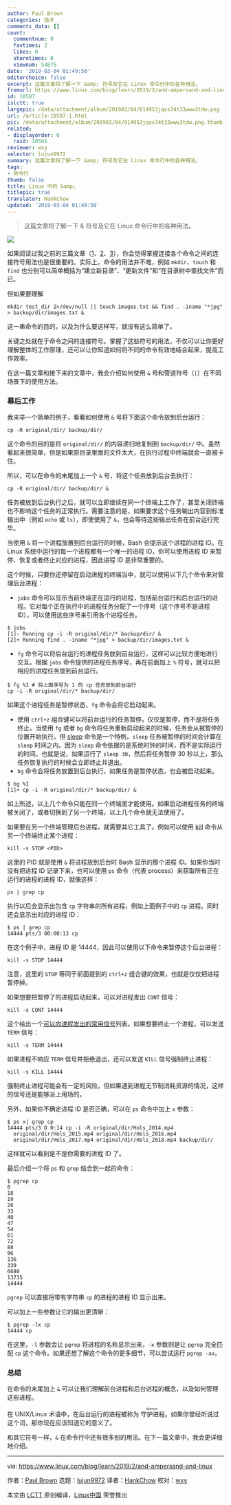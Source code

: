 ```yaml
---
author: Paul Brown
categories: 技术
comments_data: []
count:
  commentnum: 0
  favtimes: 2
  likes: 0
  sharetimes: 0
  viewnum: 54875
date: '2019-03-04 01:49:50'
editorchoice: false
excerpt: 这篇文章将了解一下 &amp; 符号及它在 Linux 命令行中的各种用法。
fromurl: https://www.linux.com/blog/learn/2019/2/and-ampersand-and-linux
id: 10587
islctt: true
largepic: /data/attachment/album/201903/04/014953jqxs74t33www3tdw.png
url: /article-10587-1.html
pic: /data/attachment/album/201903/04/014953jqxs74t33www3tdw.png.thumb.jpg
related:
- displayorder: 0
  raid: 10591
reviewer: wxy
selector: lujun9972
summary: 这篇文章将了解一下 &amp; 符号及它在 Linux 命令行中的各种用法。
tags:
- 命令行
thumb: false
title: Linux 中的 &amp;
titlepic: true
translator: HankChow
updated: '2019-03-04 01:49:50'
---
```



> 
> 这篇文章将了解一下 & 符号及它在 Linux 命令行中的各种用法。
> 
> 
> 


![](/data/attachment/album/201903/04/014953jqxs74t33www3tdw.png)


如果阅读过我之前的三篇文章（[1](/article-10465-1.html)、[2](/article-10502-1.html)、[3](/article-10529-1.html)），你会觉得掌握连接各个命令之间的连接符号用法也是很重要的。实际上，命令的用法并不难，例如 `mkdir`、`touch` 和 `find` 也分别可以简单概括为“建立新目录”、“更新文件”和“在目录树中查找文件”而已。


但如果要理解



```
mkdir test_dir 2>/dev/null || touch images.txt && find . -iname "*jpg" > backup/dir/images.txt &
```

这一串命令的目的，以及为什么要这样写，就没有这么简单了。


关键之处就在于命令之间的连接符号。掌握了这些符号的用法，不仅可以让你更好理解整体的工作原理，还可以让你知道如何将不同的命令有效地结合起来，提高工作效率。


在这一篇文章和接下来的文章中，我会介绍如何使用 `&` 号和管道符号（`|`）在不同场景下的使用方法。


### 幕后工作


我来举一个简单的例子，看看如何使用 `&` 号将下面这个命令放到后台运行：



```
cp -R original/dir/ backup/dir/
```

这个命令的目的是将 `original/dir/` 的内容递归地复制到 `backup/dir/` 中。虽然看起来很简单，但是如果原目录里面的文件太大，在执行过程中终端就会一直被卡住。


所以，可以在命令的末尾加上一个 `&` 号，将这个任务放到后台去执行：



```
cp -R original/dir/ backup/dir/ &
```

任务被放到后台执行之后，就可以立即继续在同一个终端上工作了，甚至关闭终端也不影响这个任务的正常执行。需要注意的是，如果要求这个任务输出内容到标准输出中（例如 `echo` 或 `ls`），即使使用了 `&`，也会等待这些输出任务在前台运行完毕。


当使用 `&` 将一个进程放置到后台运行的时候，Bash 会提示这个进程的进程 ID。在 Linux 系统中运行的每一个进程都有一个唯一的进程 ID，你可以使用进程 ID 来暂停、恢复或者终止对应的进程，因此进程 ID 是非常重要的。


这个时候，只要你还停留在启动进程的终端当中，就可以使用以下几个命令来对管理后台进程：


* `jobs` 命令可以显示当前终端正在运行的进程，包括前台运行和后台运行的进程。它对每个正在执行中的进程任务分配了一个序号（这个序号不是进程 ID），可以使用这些序号来引用各个进程任务。



```
$ jobs
[1]- Running cp -i -R original/dir/* backup/dir/ &
[2]+ Running find . -iname "*jpg" > backup/dir/images.txt &
```
* `fg` 命令可以将后台运行的进程任务放到前台运行，这样可以比较方便地进行交互。根据 `jobs` 命令提供的进程任务序号，再在前面加上 `%` 符号，就可以把相应的进程任务放到前台运行。



```
$ fg %1 # 将上面序号为 1 的 cp 任务放到前台运行
cp -i -R original/dir/* backup/dir/
```

如果这个进程任务是暂停状态，`fg` 命令会将它启动起来。
* 使用 `ctrl+z` 组合键可以将前台运行的任务暂停，仅仅是暂停，而不是将任务终止。当使用 `fg` 或者 `bg` 命令将任务重新启动起来的时候，任务会从被暂停的位置开始执行。但 [sleep](https://ss64.com/bash/sleep.html) 命令是一个特例，`sleep` 任务被暂停的时间会计算在 `sleep` 时间之内。因为 `sleep` 命令依据的是系统时钟的时间，而不是实际运行的时间。也就是说，如果运行了 `sleep 30`，然后将任务暂停 30 秒以上，那么任务恢复执行的时候会立即终止并退出。
* `bg` 命令会将任务放置到后台执行，如果任务是暂停状态，也会被启动起来。



```
$ bg %1
[1]+ cp -i -R original/dir/* backup/dir/ &
```


如上所述，以上几个命令只能在同一个终端里才能使用。如果启动进程任务的终端被关闭了，或者切换到了另一个终端，以上几个命令就无法使用了。


如果要在另一个终端管理后台进程，就需要其它工具了。例如可以使用 [kill](https://bash.cyberciti.biz/guide/Sending_signal_to_Processes) 命令从另一个终端终止某个进程：



```
kill -s STOP <PID>
```

这里的 PID 就是使用 `&` 将进程放到后台时 Bash 显示的那个进程 ID。如果你当时没有把进程 ID 记录下来，也可以使用 `ps` 命令（代表 process）来获取所有正在运行的进程的进程 ID，就像这样：



```
ps | grep cp
```

执行以后会显示出包含 `cp` 字符串的所有进程，例如上面例子中的 `cp` 进程。同时还会显示出对应的进程 ID：



```
$ ps | grep cp
14444 pts/3 00:00:13 cp
```

在这个例子中，进程 ID 是 14444，因此可以使用以下命令来暂停这个后台进程：



```
kill -s STOP 14444
```

注意，这里的 `STOP` 等同于前面提到的 `ctrl+z` 组合键的效果，也就是仅仅把进程暂停掉。


如果想要把暂停了的进程启动起来，可以对进程发出 `CONT` 信号：



```
kill -s CONT 14444
```

这个给出一个[可以向进程发出的常用信号](https://www.computerhope.com/unix/signals.htm)列表。如果想要终止一个进程，可以发送 `TERM` 信号：



```
kill -s TERM 14444
```

如果进程不响应 `TERM` 信号并拒绝退出，还可以发送 `KILL` 信号强制终止进程：



```
kill -s KILL 14444
```

强制终止进程可能会有一定的风险，但如果遇到进程无节制消耗资源的情况，这样的信号还是能够派上用场的。


另外，如果你不确定进程 ID 是否正确，可以在 `ps` 命令中加上 `x` 参数：



```
$ ps x| grep cp
14444 pts/3 D 0:14 cp -i -R original/dir/Hols_2014.mp4
  original/dir/Hols_2015.mp4 original/dir/Hols_2016.mp4
  original/dir/Hols_2017.mp4 original/dir/Hols_2018.mp4 backup/dir/
```

这样就可以看到是不是你需要的进程 ID 了。


最后介绍一个将 `ps` 和 `grep` 结合到一起的命令：



```
$ pgrep cp
8
18
19
26
33
40
47
54
61
72
88
96
136
339
6680
13735
14444
```

`pgrep` 可以直接将带有字符串 `cp` 的进程的进程 ID 显示出来。


可以加上一些参数让它的输出更清晰：



```
$ pgrep -lx cp
14444 cp
```

在这里，`-l` 参数会让 `pgrep` 将进程的名称显示出来，`-x` 参数则是让 `pgrep` 完全匹配 `cp` 这个命令。如果还想了解这个命令的更多细节，可以尝试运行 `pgrep -ax`。


### 总结


在命令的末尾加上 `&` 可以让我们理解前台进程和后台进程的概念，以及如何管理这些进程。


在 UNIX/Linux 术语中，在后台运行的进程被称为<ruby> 守护进程 <rt>  daemon </rt></ruby>。如果你曾经听说过这个词，那你现在应该知道它的意义了。


和其它符号一样，`&` 在命令行中还有很多别的用法。在下一篇文章中，我会更详细地介绍。




---


via: <https://www.linux.com/blog/learn/2019/2/and-ampersand-and-linux>


作者：[Paul Brown](https://www.linux.com/users/bro66) 选题：[lujun9972](https://github.com/lujun9972) 译者：[HankChow](https://github.com/HankChow) 校对：[wxy](https://github.com/wxy)


本文由 [LCTT](https://github.com/LCTT/TranslateProject) 原创编译，[Linux中国](https://linux.cn/) 荣誉推出